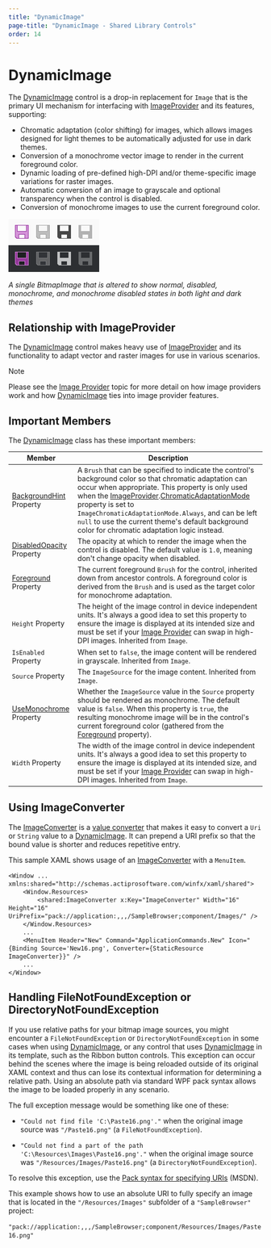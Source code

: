 ```yaml
---
title: "DynamicImage"
page-title: "DynamicImage - Shared Library Controls"
order: 14
---
```

# DynamicImage

The [DynamicImage](xref:@ActiproUIRoot.Controls.DynamicImage) control is a drop-in replacement for `Image` that is the primary UI mechanism for interfacing with [ImageProvider](../../themes/image-provider.md) and its features, supporting:

- Chromatic adaptation (color shifting) for images, which allows images designed for light themes to be automatically adjusted for use in dark themes.
- Conversion of a monochrome vector image to render in the current foreground color.
- Dynamic loading of pre-defined high-DPI and/or theme-specific image variations for raster images.
- Automatic conversion of an image to grayscale and optional transparency when the control is disabled.
- Conversion of monochrome images to use the current foreground color.

![Screenshot](../images/dynamicimage.png)

*A single BitmapImage that is altered to show normal, disabled, monochrome, and monochrome disabled states in both light and dark themes*

## Relationship with ImageProvider

The [DynamicImage](xref:@ActiproUIRoot.Controls.DynamicImage) control makes heavy use of [ImageProvider](../../themes/image-provider.md) and its functionality to adapt vector and raster images for use in various scenarios.

> [!NOTE]
> Please see the [Image Provider](../../themes/image-provider.md) topic for more detail on how image providers work and how [DynamicImage](xref:@ActiproUIRoot.Controls.DynamicImage) ties into image provider features.

## Important Members

The [DynamicImage](xref:@ActiproUIRoot.Controls.DynamicImage) class has these important members:

| Member | Description |
|-----|-----|
| [BackgroundHint](xref:@ActiproUIRoot.Controls.DynamicImage.BackgroundHint) Property | A `Brush` that can be specified to indicate the control's background color so that chromatic adaptation can occur when appropriate.  This property is only used when the [ImageProvider](xref:@ActiproUIRoot.Media.ImageProvider).[ChromaticAdaptationMode](xref:@ActiproUIRoot.Media.ImageProvider.ChromaticAdaptationMode) property is set to `ImageChromaticAdaptationMode.Always`, and can be left `null` to use the current theme's default background color for chromatic adaptation logic instead. |
| [DisabledOpacity](xref:@ActiproUIRoot.Controls.DynamicImage.DisabledOpacity) Property | The opacity at which to render the image when the control is disabled.  The default value is `1.0`, meaning don't change opacity when disabled. |
| [Foreground](xref:@ActiproUIRoot.Controls.DynamicImage.Foreground) Property | The current foreground `Brush` for the control, inherited down from ancestor controls.  A foreground color is derived from the `Brush` and is used as the target color for monochrome adaptation. |
| `Height` Property | The height of the image control in device independent units.  It's always a good idea to set this property to ensure the image is displayed at its intended size and must be set if your [Image Provider](../../themes/image-provider.md) can swap in high-DPI images.  Inherited from `Image`. |
| `IsEnabled` Property | When set to `false`, the image content will be rendered in grayscale.  Inherited from `Image`. |
| `Source` Property | The `ImageSource` for the image content.  Inherited from `Image`. |
| [UseMonochrome](xref:@ActiproUIRoot.Controls.DynamicImage.UseMonochrome) Property | Whether the `ImageSource` value in the `Source` property should be rendered as monochrome.  The default value is `false`.  When this property is `true`, the resulting monochrome image will be in the control's current foreground color (gathered from the [Foreground](xref:@ActiproUIRoot.Controls.DynamicImage.Foreground) property). |
| `Width` Property | The width of the image control in device independent units.  It's always a good idea to set this property to ensure the image is displayed at its intended size, and must be set if your [Image Provider](../../themes/image-provider.md) can swap in high-DPI images.  Inherited from `Image`. |

## Using ImageConverter

The [ImageConverter](xref:@ActiproUIRoot.Controls.ImageConverter) is a [value converter](../value-converters.md) that makes it easy to convert a `Uri` or `String` value to a [DynamicImage](xref:@ActiproUIRoot.Controls.DynamicImage).  It can prepend a URI prefix so that the bound value is shorter and reduces repetitive entry.

This sample XAML shows usage of an [ImageConverter](xref:@ActiproUIRoot.Controls.ImageConverter) with a `MenuItem`.

```xaml
<Window ... xmlns:shared="http://schemas.actiprosoftware.com/winfx/xaml/shared">
	<Window.Resources>
		<shared:ImageConverter x:Key="ImageConverter" Width="16" Height="16" UriPrefix="pack://application:,,,/SampleBrowser;component/Images/" />
	</Window.Resources>
	...
	<MenuItem Header="New" Command="ApplicationCommands.New" Icon="{Binding Source='New16.png', Converter={StaticResource ImageConverter}}" />
	...
</Window>
```

## Handling FileNotFoundException or DirectoryNotFoundException

If you use relative paths for your bitmap image sources, you might encounter a `FileNotFoundException` or `DirectoryNotFoundException` in some cases when using [DynamicImage](xref:@ActiproUIRoot.Controls.DynamicImage), or any control that uses [DynamicImage](xref:@ActiproUIRoot.Controls.DynamicImage) in its template, such as the Ribbon button controls.  This exception can occur behind the scenes where the image is being reloaded outside of its original XAML context and thus can lose its contextual information for determining a relative path.  Using an absolute path via standard WPF pack syntax allows the image to be loaded properly in any scenario.

The full exception message would be something like one of these:

- `"Could not find file 'C:\Paste16.png'."` when the original image source was `"/Paste16.png"` (a `FileNotFoundException`).

- `"Could not find a part of the path 'C:\Resources\Images\Paste16.png'."` when the original image source was `"/Resources/Images/Paste16.png"` (a `DirectoryNotFoundException`).

To resolve this exception, use the [Pack syntax for specifying URIs](https://docs.microsoft.com/en-us/dotnet/framework/wpf/app-development/pack-uris-in-wpf) (MSDN).

This example shows how to use an absolute URI to fully specify an image that is located in the `"/Resources/Images"` subfolder of a `"SampleBrowser"` project:

`"pack://application:,,,/SampleBrowser;component/Resources/Images/Paste16.png"`
